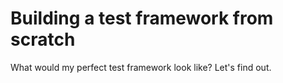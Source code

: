# Building a test framework from scratch

What would my perfect test framework look like? Let's find out.
